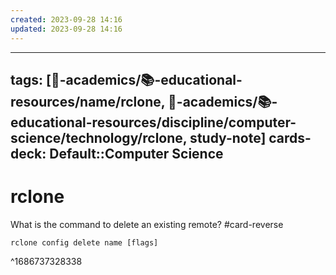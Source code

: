 ```yaml
---
created: 2023-09-28 14:16
updated: 2023-09-28 14:16
---
```



---
tags: [🔴-academics/📚-educational-resources/name/rclone, 🔴-academics/📚-educational-resources/discipline/computer-science/technology/rclone, study-note] 
cards-deck: Default::Computer Science
---

# rclone

What is the command to delete an existing remote? #card-reverse 
```
rclone config delete name [flags]
```
^1686737328338

